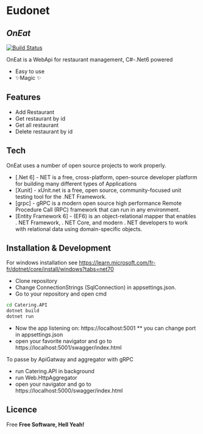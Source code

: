 # Eudonet
## _OnEat_

[![Build Status](https://travis-ci.org/joemccann/dillinger.svg?branch=master)](https://travis-ci.org/joemccann/dillinger)

OnEat is a WebApi for restaurant management,
C#-.Net6 powered

- Easy to use
- ✨Magic ✨

## Features

- Add Restaurant
- Get restaurant by id 
- Get all restaurant
- Delete restaurant by id

## Tech

OnEat uses a number of open source projects to work properly.

- [.Net 6] - NET is a free, cross-platform, open-source developer platform for building many different types of Applications
- [Xunit] - xUnit.net is a free, open source, community-focused unit testing tool for the .NET Framework. 
- [grpc] - gRPC is a modern open source high performance Remote Procedure Call (RPC) framework that can run in any environment.
- [Entity Framework 6] - (EF6) is an object-relational mapper that enables . NET Framework, . NET Core, and modern . NET developers to work with relational data using domain-specific objects.

## Installation & Development

For windows installation see https://learn.microsoft.com/fr-fr/dotnet/core/install/windows?tabs=net70
- Clone repository
- Change ConnectionStrings (SqlConnection) in appsettings.json.
- Go to your repository and open cmd
```sh
cd Catering.API
dotnet build
dotnet run
```
-  Now the app listening on: https://localhost:5001 ** you can change port in appsettings.json 
-  open your favorite navigator and go to https://localhost:5001/swagger/index.html

To passe by ApiGatway and aggregator with gRPC
- run Catering.API in background
- run Web.HttpAggregator
- open your navigator and go to https://localhost:5000/swagger/index.html

## Licence
Free
**Free Software, Hell Yeah!**